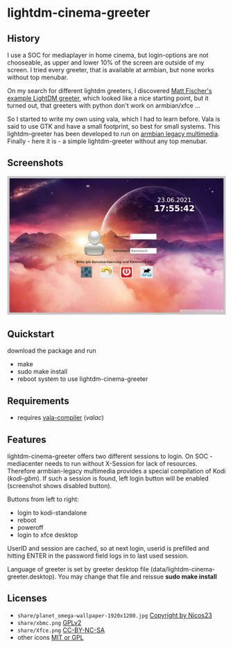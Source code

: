 # lightdm-cinema-greeter

## History
I use a SOC for mediaplayer in home cinema, but login-options are not chooseable,
as upper and lower 10% of the screen are outside of my screen. I tried every greeter,
that is available at armbian, but none works without top menubar.

On my search for different lightdm greeters, I discovered
[Matt Fischer's example LightDM greeter](http://www.mattfischer.com/blog/archives/5),
which looked like a nice starting point, but it turned out, that greeters with python
don't work on armbian/xfce ...

So I started to write my own using vala, which I had to learn before. Vala is said
to use GTK and have a small footprint, so best for small systems.
This lightdm-greeter has been developed to run on [armbian legacy multimedia](https://forum.armbian.com/topic/16516-rk3399-legacy-multimedia-framework).
Finally - here it is - a simple lightdm-greeter without any top menubar.

## Screenshots
[![screenshot](data/Screenshot_preview.jpg)](data/Screenshot_big.jpg)

## Quickstart

download the package and run
  * make
  * sudo make install
  * reboot system to use lightdm-cinema-greeter

## Requirements

* requires [vala-compiler](https://wiki.gnome.org/Projects/Vala) (*valac*)

## Features
lightdm-cinema-greeter offers two different sessions to login. On SOC - mediacenter
needs to run without X-Session for lack of resources. Therefore armbian-legacy
multimedia provides a special compilation of Kodi (*kodi-gbm*).
If such a session is found, left login button will be enabled (screenshot shows
disabled button).

Buttons from left to right:
 * login to kodi-standalone
 * reboot
 * poweroff
 * login to xfce desktop

UserID and session are cached, so at next login, userid is prefilled and hitting
ENTER in the password field logs in to last used session.

Language of greeter is set by greeter desktop file (data/lightdm-cinema-greeter.desktop).
You may change that file and reissue **sudo make install** 

## Licenses
 * `share/planet_omega-wallpaper-1920x1200.jpg` [Copyright by Nicos23](http://wallpaperswide.com/planet_omega-wallpapers.html)
 * `share/xbmc.png` [GPLv2](https://www.gnu.org/licenses/old-licenses/lgpl-2.0.en.html)
 * `share/Xfce.png` [CC-BY-NC-SA](https://creativecommons.org/licenses/by-nc-sa/4.0/deed.en)
 * other icons [MIT or GPL](https://www.debian.org/license)

